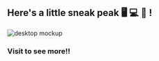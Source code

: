 ## Here's a little sneak peak 🖥 💻 📱 !
![desktop mockup](https://i.postimg.cc/j5G6VHRP/mockup.jpg)

### Visit to see more!!
